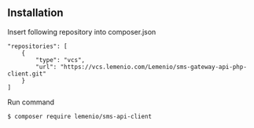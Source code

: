## Installation

Insert following repository into composer.json

```
"repositories": [
    {
        "type": "vcs",
        "url": "https://vcs.lemenio.com/Lemenio/sms-gateway-api-php-client.git"
    }
]
```

Run command

```shell
$ composer require lemenio/sms-api-client
```